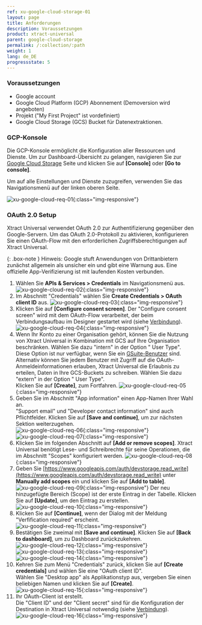 ```yaml
---
ref: xu-google-cloud-storage-01
layout: page
title: Anforderungen
description: Voraussetzungen
product: xtract-universal
parent: google-cloud-storage
permalink: /:collection/:path
weight: 1
lang: de_DE
progressstate: 5
---
```


### Voraussetzungen
- Google account
- Google Cloud Platform (GCP) Abonnement (Demoversion wird angeboten)
- Projekt ("My First Project" ist  vordefiniert)
- Google Cloud Storage (GCS) Bucket für Datenextraktionen.

### GCP-Konsole
Die GCP-Konsole ermöglicht die Konfiguration aller Ressourcen und Dienste. 
Um zur Dashboard-Übersicht zu gelangen, navigieren Sie zur [Google Cloud Storage](https://cloud.google.com/storage) Seite und klicken Sie auf **[Console]** oder **[Go to console]**. 

Um auf alle Einstellungen und Dienste zuzugreifen, verwenden Sie das Navigationsmenü auf der linken oberen Seite.

![xu-google-cloud-req-01](/img/content/xu/googlecloudstorage/xu-google-cloud-req-01.png){:class="img-responsive"}
 
### OAuth 2.0 Setup
Xtract Universal verwendet OAuth 2.0 zur Authentifizierung gegenüber den Google-Servern.
Um das OAuth 2.0-Protokoll zu aktivieren, konfigurieren Sie einen OAuth-Flow mit den erforderlichen Zugriffsberechtigungen auf Xtract Universal.

{: .box-note }
Hinweis: Google stuft Anwendungen von Drittanbietern zunächst allgemein als unsicher ein und gibt eine Warnung aus. 
Eine offizielle App-Verifizierung ist mit laufenden Kosten verbunden. 

1. Wählen Sie **APIs & Services > Credentials** im Navigationsmenü aus.
![xu-google-cloud-req-02](/img/content/xu/googlecloudstorage/xu-google-cloud-req-02.png){:class="img-responsive"}
2. Im Abschnitt "Credentials" wählen Sie **Create Credentials > OAuth client ID** aus.
![xu-google-cloud-req-03](/img/content/xu/googlecloudstorage/xu-google-cloud-req-03.png){:class="img-responsive"}
3. Klicken Sie auf **[Configure consent screen]**. Der "Configure consent screen" wird mit dem OAuth-Flow verarbeitet, der beim Verbindungsaufbau im Designer gestartet wird (siehe [Verbindung](./connection#gcs-settings)).
![xu-google-cloud-req-04](/img/content/xu/googlecloudstorage/xu-google-cloud-req-04.png){:class="img-responsive"}
4. Wenn Ihr Konto zu einer Organisation gehört, können Sie die Nutzung von Xtract Universal in Kombination mit GCS auf Ihre Organisation beschränken. Wählen Sie dazu "intern" in der Option " User Type".  Diese Option ist nur verfügbar, wenn Sie ein [GSuite-Benutzer](https://gsuite.google.com/) sind. <br>
Alternativ können Sie jedem Benutzer mit Zugriff auf die OAuth-Anmeldeinformationen erlauben, Xtract Universal die Erlaubnis zu erteilen, Daten in Ihre GCS-Buckets zu schreiben. Wählen Sie dazu "extern" in der Option " User Type". <br> 
Klicken Sie auf **[Create]**, zum Fortfahren.
![xu-google-cloud-req-05](/img/content/xu/googlecloudstorage/xu-google-cloud-req-05.png){:class="img-responsive"}
5. Geben Sie im Abschnitt "App information" einen App-Namen Ihrer Wahl an. <br>
"Support email" und "Developer contact information" sind auch Pflichtfelder. Klicken Sie auf **[Save and continue]**, um zur nächsten Sektion weiterzugehen. <br>
![xu-google-cloud-req-06](/img/content/xu/googlecloudstorage/xu-google-cloud-req-06.png){:class="img-responsive"}
![xu-google-cloud-req-07](/img/content/xu/googlecloudstorage/xu-google-cloud-req-07.png){:class="img-responsive"}
6. Klicken Sie im folgenden Abschnitt auf **[Add or remove scopes]**.
Xtract Universal benötigt Lese- und Schreibrechte für seine Operationen, die im Abschnitt "Scopes" konfiguriert werden.
![xu-google-cloud-req-08](/img/content/xu/googlecloudstorage/xu-google-cloud-req-08.png){:class="img-responsive"}
7. Geben Sie [https://www.googleapis.com/auth/devstorage.read_write](https://www.googleapis.com/auth/devstorage.read_write) unter **Manually add scopes** ein und klicken Sie auf **[Add to table]**.
![xu-google-cloud-req-09](/img/content/xu/googlecloudstorage/xu-google-cloud-req-09.png){:class="img-responsive"}
Der neu hinzugefügte Bereich (Scope) ist der erste Eintrag in der Tabelle. Klicken Sie auf **[Update]**, um den Eintrag zu erstellen. 
![xu-google-cloud-req-10](/img/content/xu/googlecloudstorage/xu-google-cloud-req-10.png){:class="img-responsive"}
8. Klicken Sie auf **[Continue]**, wenn der Dialog mit der Meldung "Verfification required" erscheint. <br>
![xu-google-cloud-req-11](/img/content/xu/googlecloudstorage/xu-google-cloud-req-11.png){:class="img-responsive"}
9. Bestätigen Sie zweimal mit **[Save and continue]**. Klicken Sie auf **[Back to dashboard]**, um zu Dashboard zurückzukehren.      
![xu-google-cloud-req-12](/img/content/xu/googlecloudstorage/xu-google-cloud-req-12.png){:class="img-responsive"}
![xu-google-cloud-req-13](/img/content/xu/googlecloudstorage/xu-google-cloud-req-13.png){:class="img-responsive"}
![xu-google-cloud-req-14](/img/content/xu/googlecloudstorage/xu-google-cloud-req-14.png){:class="img-responsive"}
10. Kehren Sie zum Menü "Credentials" zurück, klicken Sie auf **[Create credentials]** und wählen Sie eine "OAuth client ID". <br>
Wählen Sie "Desktop app" als Applikationstyp aus, vergeben Sie einen beliebigen Namen und klicken Sie auf **[Create]**.
![xu-google-cloud-req-15](/img/content/xu/googlecloudstorage/xu-google-cloud-req-15.png){:class="img-responsive"}
11. Ihr OAuth-Client ist erstellt. <br>
Die "Client ID" und der "Client secret" sind für die Konfiguration der Destination in Xtract Universal notwendig (siehe [Verbindung](./connection)).
![xu-google-cloud-req-16](/img/content/xu/googlecloudstorage/xu-google-cloud-req-16.png){:class="img-responsive"}

